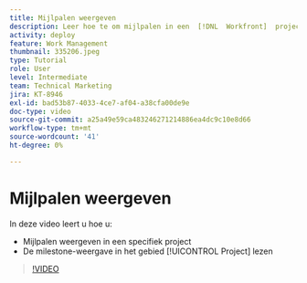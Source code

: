 ```yaml
---
title: Mijlpalen weergeven
description: Leer hoe te om mijlpalen in een  [!DNL  Workfront]  project te bekijken, plus de milestone mening in het [!UICONTROL Project] gebied gebruiken.
activity: deploy
feature: Work Management
thumbnail: 335206.jpeg
type: Tutorial
role: User
level: Intermediate
team: Technical Marketing
jira: KT-8946
exl-id: bad53b87-4033-4ce7-af04-a38cfa00de9e
doc-type: video
source-git-commit: a25a49e59ca483246271214886ea4dc9c10e8d66
workflow-type: tm+mt
source-wordcount: '41'
ht-degree: 0%

---
```


# Mijlpalen weergeven

In deze video leert u hoe u:

* Mijlpalen weergeven in een specifiek project
* De milestone-weergave in het gebied [!UICONTROL Project] lezen

>[!VIDEO](https://video.tv.adobe.com/v/335206/?quality=12&learn=on)
